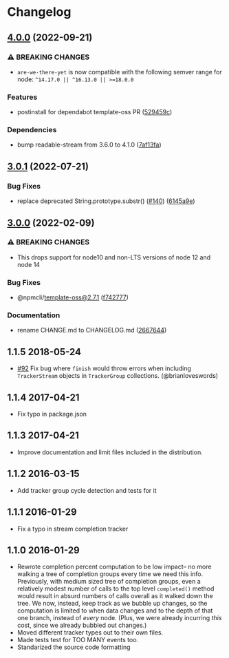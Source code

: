 # Changelog

## [4.0.0](https://github.com/npm/are-we-there-yet/compare/v3.0.1...v4.0.0) (2022-09-21)


### ⚠ BREAKING CHANGES

* `are-we-there-yet` is now compatible with the following semver range for node: `^14.17.0 || ^16.13.0 || >=18.0.0`

### Features

* postinstall for dependabot template-oss PR ([529459c](https://github.com/npm/are-we-there-yet/commit/529459c24875a8210c5fb472dcb6199cfea61acd))


### Dependencies

* bump readable-stream from 3.6.0 to 4.1.0 ([7af13fa](https://github.com/npm/are-we-there-yet/commit/7af13fa1388e09abbbf4ce7e2ac6bb7a5fb81bc5))

## [3.0.1](https://github.com/npm/are-we-there-yet/compare/v3.0.0...v3.0.1) (2022-07-21)


### Bug Fixes

* replace deprecated String.prototype.substr() ([#140](https://github.com/npm/are-we-there-yet/issues/140)) ([6145a9e](https://github.com/npm/are-we-there-yet/commit/6145a9ef6908c0feb107ac41f704e0aabe2718d0))

## [3.0.0](https://www.github.com/npm/are-we-there-yet/compare/v2.0.0...v3.0.0) (2022-02-09)


### ⚠ BREAKING CHANGES

* This drops support for node10 and non-LTS versions of node 12 and node 14

### Bug Fixes

* @npmcli/template-oss@2.7.1 ([f742777](https://www.github.com/npm/are-we-there-yet/commit/f7427775fcf59185b99693d2e5480e1185de8589))


### Documentation

* rename CHANGE.md to CHANGELOG.md ([2667644](https://www.github.com/npm/are-we-there-yet/commit/2667644d37bf9d1d9c25cdf3a133d607f151b8c2))

## 1.1.5 2018-05-24

* [#92](https://github.com/iarna/are-we-there-yet/pull/92) Fix bug where
  `finish` would throw errors when including `TrackerStream` objects in
  `TrackerGroup` collections.  (@brianloveswords)

## 1.1.4 2017-04-21

* Fix typo in package.json

## 1.1.3 2017-04-21

* Improve documentation and limit files included in the distribution.

## 1.1.2 2016-03-15

* Add tracker group cycle detection and tests for it

## 1.1.1 2016-01-29

* Fix a typo in stream completion tracker

## 1.1.0 2016-01-29

* Rewrote completion percent computation to be low impact– no more walking a
  tree of completion groups every time we need this info.  Previously, with
  medium sized tree of completion groups, even a relatively modest number of
  calls to the top level `completed()` method would result in absurd numbers
  of calls overall as it walked down the tree. We now, instead, keep track as
  we bubble up changes, so the computation is limited to when data changes and
  to the depth of that one branch, instead of _every_ node. (Plus, we were already
  incurring _this_ cost, since we already bubbled out changes.)
* Moved different tracker types out to their own files.
* Made tests test for TOO MANY events too.
* Standarized the source code formatting
